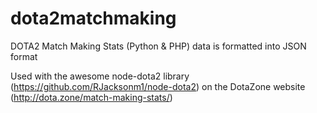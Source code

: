 dota2matchmaking
================

DOTA2 Match Making Stats (Python & PHP) data is formatted into JSON format

Used with the awesome node-dota2 library (https://github.com/RJacksonm1/node-dota2) on the DotaZone website (http://dota.zone/match-making-stats/)


